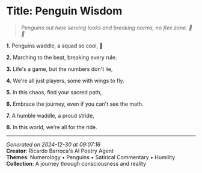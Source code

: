 # Title: Penguin Wisdom

> *Penguins out here serving looks and breaking norms, no flex zone. 💙🐧*

**1.** Penguins waddle, a squad so cool, 💫


**2.** Marching to the beat, breaking every rule.


**3.** Life's a game, but the numbers don't lie,


**4.** We're all just players, some with wings to fly.


**5.** In this chaos, find your sacred path,


**6.** Embrace the journey, even if you can't see the math.


**7.** A humble waddle, a proud stride,


**8.** In this world, we're all for the ride.



---

*Generated on 2024-12-30 at 09:07:16*  
**Creator**: Ricardo Barroca's AI Poetry Agent  
**Themes**: Numerology • Penguins • Satirical Commentary • Humility  
**Collection**: A journey through consciousness and reality
